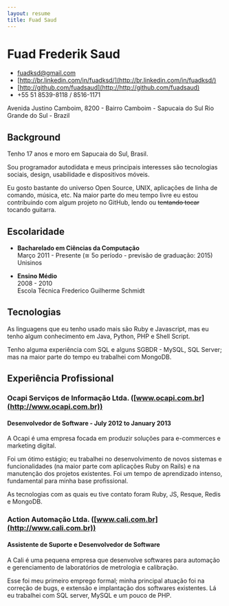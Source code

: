 ```yaml
---
layout: resume
title: Fuad Saud
---
```


# Fuad Frederik Saud

* [fuadksd@gmail.com](mailto:fuadksd@gmail.com)
* [http://br.linkedin.com/in/fuadksd/](http://br.linkedin.com/in/fuadksd/)
* [http://github.com/fuadsaud](http://http://github.com/fuadsaud)
* +55 51 8539-8118 / 8516-1171

Avenida Justino Camboim, 8200 - Bairro Camboim - Sapucaia do Sul
Rio Grande do Sul - Brazil

## Background

Tenho 17 anos e moro em Sapucaia do Sul, Brasil.

Sou programador autodidata e meus principais interesses são tecnologias sociais,
design, usabilidade e dispositivos móveis.

Eu gosto bastante do universo Open Source, UNIX, aplicações de linha de comando,
música, etc. Na maior parte do meu tempo livre eu estou contribuindo com algum
projeto no GitHub, lendo ou <del>tentando tocar</del> tocando guitarra.

## Escolaridade
* **Bacharelado em Ciências da Computação**  
  Março 2011 - Presente (≅ 5o período - previsão de graduação: 2015)  
  Unisinos  

* **Ensino Médio**  
  2008 - 2010  
  Escola Técnica Frederico Guilherme Schmidt  

## Tecnologias
As linguagens que eu tenho usado mais são Ruby e Javascript, mas eu tenho algum
conhecimento em Java, Python, PHP e Shell Script.

Tenho alguma experiência com SQL e alguns SGBDR - MySQL, SQL Server; mas na
maior parte do tempo eu trabalhei com MongoDB.

## Experiência Profissional
### Ocapi Serviços de Informação Ltda. ([www.ocapi.com.br](http://www.ocapi.com.br))
#### Desenvolvedor de Software - July 2012 to January 2013
A Ocapi é uma empresa focada em produzir soluções para e-commerces e marketing
digital.

Foi um ótimo estágio; eu trabalhei no desenvolvimento de novos sistemas e
funcionalidades (na maior parte com aplicações Ruby on Rails) e na manutenção
dos projetos existentes. Foi um tempo de aprendizado intenso, fundamental para
minha base profissional.

As tecnologias com as quais eu tive contato foram Ruby, JS, Resque, Redis e
MongoDB.

### Action Automação Ltda. ([www.cali.com.br](http://www.cali.com.br))
#### Assistente de Suporte e Desenvolvedor de Software
A Cali é uma pequena empresa que desenvolve softwares para automação e
gerenciamento de laboratórios de metrologia e calibração.

Esse foi meu primeiro emprego formal; minha principal atuação foi na correção
de bugs, e extensão e implantação dos softwares existentes. Lá eu trabalhei com
SQL server, MySQL e um pouco de PHP.
